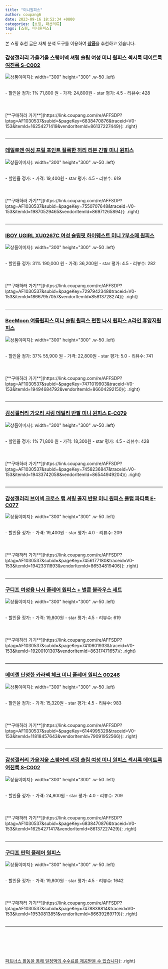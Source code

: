 ```yaml
---
title: "미니원피스"
author: coupang6
date: 2023-09-16 18:52:34 +0800
categories: [쇼핑, 패션의류]
tags: [쇼핑, 미니원피스]
---
```


본 쇼핑 추천 글은 자체 분석 도구를 이용하여 [**상품**](https://link.coupang.com/a/bao1ui)을 추천하고 있습니다.

### [감성갤러리 가을겨울 스퀘어넥 셔링 슬림 여성 미니 원피스 섹시룩 데이트룩 여친룩 S-C002](https://link.coupang.com/re/AFFSDP?lptag=AF1030537&subid=&pageKey=6838470876&traceid=V0-153&itemId=16254271419&vendorItemId=86137227449)

![상품이미지](https://thumbnail10.coupangcdn.com/thumbnails/remote/230x230ex/image/vendor_inventory/dfbd/802bbcabf68bc7e5e6b4523c3433f43cd0409f02507935330559ffddb491.jpg){: width="300" height="300" .w-50 .left}


<br>
- 할인율 정가: 1%  71,800   원
- 가격: 24,800원
- star 평가: 4.5
- 리뷰수: 428
<br>
<br>
<br>
<br>
[**구매하러 가기**](https://link.coupang.com/re/AFFSDP?lptag=AF1030537&subid=&pageKey=6838470876&traceid=V0-153&itemId=16254271419&vendorItemId=86137227449){: .right}
<br>
<br>

---

### [데일로엔 여성 프릴 포인트 잘록한 허리 리본 긴팔 미니 원피스](https://link.coupang.com/re/AFFSDP?lptag=AF1030537&subid=&pageKey=7550707648&traceid=V0-153&itemId=19870529465&vendorItemId=86971265894)

![상품이미지](https://thumbnail6.coupangcdn.com/thumbnails/remote/230x230ex/image/vendor_inventory/3b0c/ce7955597ab5d98e024d8b91d49ad819edecafa23b078e4592bbddbbb48a.jpg){: width="300" height="300" .w-50 .left}


<br>
- 할인율 정가: 
- 가격: 19,400원
- star 평가: 4.5
- 리뷰수: 619
<br>
<br>
<br>
<br>
[**구매하러 가기**](https://link.coupang.com/re/AFFSDP?lptag=AF1030537&subid=&pageKey=7550707648&traceid=V0-153&itemId=19870529465&vendorItemId=86971265894){: .right}
<br>
<br>

---

### [IBOY UGIRL XU0267C 여성 슬림핏 하이웨스트 미니 7부소매 원피스](https://link.coupang.com/re/AFFSDP?lptag=AF1030537&subid=&pageKey=7297942348&traceid=V0-153&itemId=18667957057&vendorItemId=85813728274)

![상품이미지](https://thumbnail6.coupangcdn.com/thumbnails/remote/230x230ex/image/vendor_inventory/8f00/dc1556d62a42d40bd03e42b5282948398cead1536b23dd40a7b343959c70.jpg){: width="300" height="300" .w-50 .left}


<br>
- 할인율 정가: 31%  190,000   원
- 가격: 36,200원
- star 평가: 4.5
- 리뷰수: 282
<br>
<br>
<br>
<br>
[**구매하러 가기**](https://link.coupang.com/re/AFFSDP?lptag=AF1030537&subid=&pageKey=7297942348&traceid=V0-153&itemId=18667957057&vendorItemId=85813728274){: .right}
<br>
<br>

---

### [BeeMoon 여름원피스 미니 슬림 원피스 편한 나시 원피스 A라인 휴양지원피스](https://link.coupang.com/re/AFFSDP?lptag=AF1030537&subid=&pageKey=7471019903&traceid=V0-153&itemId=19494684792&vendorItemId=86604292150)

![상품이미지](https://thumbnail8.coupangcdn.com/thumbnails/remote/230x230ex/image/vendor_inventory/e36c/b037d9b402fa1a98f5d5084fa7e1ecc7c4e60257e55a6cb185c3c7e186a1.jpg){: width="300" height="300" .w-50 .left}


<br>
- 할인율 정가: 37%  55,900   원
- 가격: 22,800원
- star 평가: 5.0
- 리뷰수: 741
<br>
<br>
<br>
<br>
[**구매하러 가기**](https://link.coupang.com/re/AFFSDP?lptag=AF1030537&subid=&pageKey=7471019903&traceid=V0-153&itemId=19494684792&vendorItemId=86604292150){: .right}
<br>
<br>

---

### [감성갤러리 가오리 셔링 데일리 반팔 미니 원피스 E-C079](https://link.coupang.com/re/AFFSDP?lptag=AF1030537&subid=&pageKey=7458236847&traceid=V0-153&itemId=19433742058&vendorItemId=86544949204)

![상품이미지](https://thumbnail7.coupangcdn.com/thumbnails/remote/230x230ex/image/vendor_inventory/213b/e35f9521d98b3f74388c4a344b8b82f9d108974971b734b9ae5d0ecec12d.jpg){: width="300" height="300" .w-50 .left}


<br>
- 할인율 정가: 1%  71,800   원
- 가격: 18,300원
- star 평가: 4.5
- 리뷰수: 428
<br>
<br>
<br>
<br>
[**구매하러 가기**](https://link.coupang.com/re/AFFSDP?lptag=AF1030537&subid=&pageKey=7458236847&traceid=V0-153&itemId=19433742058&vendorItemId=86544949204){: .right}
<br>
<br>

---

### [감성갤러리 브이넥 크로스 랩 셔링 골지 반팔 미니 원피스 클럽 파티룩 E-C077](https://link.coupang.com/re/AFFSDP?lptag=AF1030537&subid=&pageKey=7456177180&traceid=V0-153&itemId=19423311893&vendorItemId=86534819406)

![상품이미지](https://thumbnail7.coupangcdn.com/thumbnails/remote/230x230ex/image/vendor_inventory/dded/989696792536af1e8ab5a8cbaed9a1ffabcb56c22e2b20939c6fcba79e8c.jpg){: width="300" height="300" .w-50 .left}


<br>
- 할인율 정가: 
- 가격: 19,400원
- star 평가: 4.0
- 리뷰수: 209
<br>
<br>
<br>
<br>
[**구매하러 가기**](https://link.coupang.com/re/AFFSDP?lptag=AF1030537&subid=&pageKey=7456177180&traceid=V0-153&itemId=19423311893&vendorItemId=86534819406){: .right}
<br>
<br>

---

### [구디프 여성용 나시 플레어 원피스 + 벌룬 블라우스 세트](https://link.coupang.com/re/AFFSDP?lptag=AF1030537&subid=&pageKey=7410601933&traceid=V0-153&itemId=19200101307&vendorItemId=86317471657)

![상품이미지](https://thumbnail9.coupangcdn.com/thumbnails/remote/230x230ex/image/rs_quotation_api/zylyesti/74c2bd211068474e867636f281e54787.jpg){: width="300" height="300" .w-50 .left}


<br>
- 할인율 정가: 
- 가격: 19,800원
- star 평가: 4.5
- 리뷰수: 619
<br>
<br>
<br>
<br>
[**구매하러 가기**](https://link.coupang.com/re/AFFSDP?lptag=AF1030537&subid=&pageKey=7410601933&traceid=V0-153&itemId=19200101307&vendorItemId=86317471657){: .right}
<br>
<br>

---

### [메이첼 단정한 카라넥 체크 미니 플레어 원피스 00246](https://link.coupang.com/re/AFFSDP?lptag=AF1030537&subid=&pageKey=6144995329&traceid=V0-153&itemId=11818457643&vendorItemId=79091952566)

![상품이미지](https://thumbnail6.coupangcdn.com/thumbnails/remote/230x230ex/image/retail/images/11353824999253879-d4581c48-c1bc-41ed-b688-6573dbcc53a5.png){: width="300" height="300" .w-50 .left}


<br>
- 할인율 정가: 
- 가격: 15,320원
- star 평가: 4.5
- 리뷰수: 983
<br>
<br>
<br>
<br>
[**구매하러 가기**](https://link.coupang.com/re/AFFSDP?lptag=AF1030537&subid=&pageKey=6144995329&traceid=V0-153&itemId=11818457643&vendorItemId=79091952566){: .right}
<br>
<br>

---

### [감성갤러리 가을겨울 스퀘어넥 셔링 슬림 여성 미니 원피스 섹시룩 데이트룩 여친룩 S-C002](https://link.coupang.com/re/AFFSDP?lptag=AF1030537&subid=&pageKey=6838470876&traceid=V0-153&itemId=16254271417&vendorItemId=86137227429)

![상품이미지](https://thumbnail7.coupangcdn.com/thumbnails/remote/230x230ex/image/vendor_inventory/73cd/45e66868e936742f061a2662d356eb281458d580a3e050081bb6888af663.jpg){: width="300" height="300" .w-50 .left}


<br>
- 할인율 정가: 
- 가격: 24,800원
- star 평가: 4.0
- 리뷰수: 209
<br>
<br>
<br>
<br>
[**구매하러 가기**](https://link.coupang.com/re/AFFSDP?lptag=AF1030537&subid=&pageKey=6838470876&traceid=V0-153&itemId=16254271417&vendorItemId=86137227429){: .right}
<br>
<br>

---

### [구디프 핀턱 플레어 원피스](https://link.coupang.com/re/AFFSDP?lptag=AF1030537&subid=&pageKey=7478838814&traceid=V0-153&itemId=19530813851&vendorItemId=86639269719)

![상품이미지](https://thumbnail9.coupangcdn.com/thumbnails/remote/230x230ex/image/retail/images/2023/07/20/17/6/e81f9a2c-edee-472d-8350-1a41a98a0b65.jpg){: width="300" height="300" .w-50 .left}


<br>
- 할인율 정가: 
- 가격: 19,800원
- star 평가: 4.5
- 리뷰수: 1642
<br>
<br>
<br>
<br>
[**구매하러 가기**](https://link.coupang.com/re/AFFSDP?lptag=AF1030537&subid=&pageKey=7478838814&traceid=V0-153&itemId=19530813851&vendorItemId=86639269719){: .right}
<br>
<br>

---
<br><br><br><br><br> [파트너스 활동을 통해 일정액의 수수료를 제공받을 수 있습니다](https://link.coupang.com/a/bao1ui){: .right}